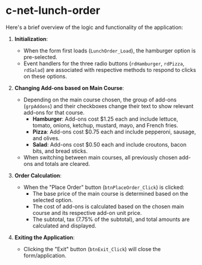 # c-net-lunch-order


Here's a brief overview of the logic and functionality of the application:

1. **Initialization**:
    - When the form first loads (`LunchOrder_Load`), the hamburger option is pre-selected.
    - Event handlers for the three radio buttons (`rdHamburger`, `rdPizza`, `rdSalad`) are associated with respective methods to respond to clicks on these options.

2. **Changing Add-ons based on Main Course**:
    - Depending on the main course chosen, the group of add-ons (`grpAddons`) and their checkboxes change their text to show relevant add-ons for that course.
        - **Hamburger**: Add-ons cost $1.25 each and include lettuce, tomato, onions, ketchup, mustard, mayo, and French fries.
        - **Pizza**: Add-ons cost $0.75 each and include pepperoni, sausage, and olives.
        - **Salad**: Add-ons cost $0.50 each and include croutons, bacon bits, and bread sticks.
    - When switching between main courses, all previously chosen add-ons and totals are cleared. 

3. **Order Calculation**:
    - When the "Place Order" button (`btnPlaceOrder_Click`) is clicked:
        - The base price of the main course is determined based on the selected option.
        - The cost of add-ons is calculated based on the chosen main course and its respective add-on unit price.
        - The subtotal, tax (7.75% of the subtotal), and total amounts are calculated and displayed.

4. **Exiting the Application**:
    - Clicking the "Exit" button (`btnExit_Click`) will close the form/application.

